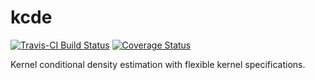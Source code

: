 # kcde

[![Travis-CI Build Status](https://travis-ci.org/reichlab/kcde.svg?branch=master)](https://travis-ci.org/reichlab/kcde) [![Coverage Status](https://img.shields.io/codecov/c/github/reichlab/kcde/master.svg)](https://codecov.io/github/reichlab/kcde?branch=master)

Kernel conditional density estimation with flexible kernel specifications.